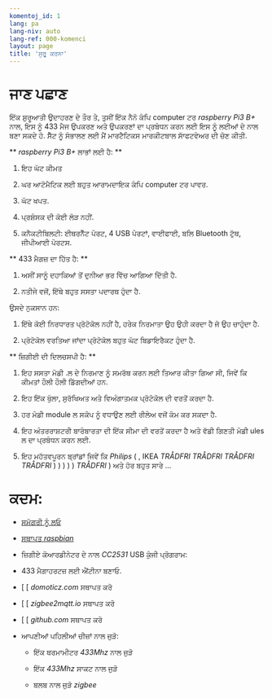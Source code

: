 ```yaml
---
komentoj_id: 1
lang: pa
lang-niv: auto
lang-ref: 000-komenci
layout: page
title: 'ਸੁਰੂ ਕਰਨਾ'
---
```


# ਜਾਣ ਪਛਾਣ
ਇੱਕ ਸ਼ੁਰੂਆਤੀ ਉਦਾਹਰਣ ਦੇ ਤੌਰ ਤੇ, ਤੁਸੀਂ ਇੱਕ ਨੈਨੋ ਕੰਪਿ computer ਟਰ   _raspberry Pi3 B+_ ਨਾਲ, ਇਸ ਨੂੰ 433 ਮੈਜ ਉਪਕਰਣ ਅਤੇ ਉਪਕਰਣਾਂ ਦਾ ਪ੍ਰਬੰਧਨ ਕਰਨ ਲਈ ਇਸ ਨੂੰ ਲਈਆਂ ਦੇ ਨਾਲ ਬਣਾ ਸਕਦੇ ਹੋ. ਸੈੱਟ ਨੂੰ ਸੰਭਾਲਣ ਲਈ ਮੈਂ ਮਾਰਟੈਟਿਕਸ ਮਾਰਕੀਟਬਾਲ ਸਾੱਫਟਵੇਅਰ ਦੀ ਚੋਣ ਕੀਤੀ.  

**    _raspberry Pi3 B+_   ਲਾਭਾਂ ਲਈ ਹੈ:  **  

 1. ਇਹ ਘੱਟ ਕੀਮਤ  


 2. ਘਰ ਆਟੋਮੈਟਿਕ ਲਈ ਬਹੁਤ ਆਰਾਮਦਾਇਕ ਕੰਪਿ computer ਟਰ ਪਾਵਰ.  


 3. ਘੱਟ ਖਪਤ.  


 4. ਪ੍ਰਸ਼ੰਸਕ ਦੀ ਕੋਈ ਲੋੜ ਨਹੀਂ.  


 5. ਕਨੈਕਟੀਬਿਲਟੀ: ਈਥਰਨੈੱਟ ਪੋਰਟ, 4 USB ਪੋਰਟਾਂ, ਵਾਈਫਾਈ, ਬਲਿ Bluetooth ਟੁੱਥ, ਜੀਪੀਆਈ ਪੋਰਟਸ.  




**  433 ਮੈਗਜ਼ ਦਾ ਹਿੱਤ ਹੈ:  **  

 1. ਅਸੀਂ ਸਾਨੂੰ ਦਹਾਕਿਆਂ ਤੋਂ ਦੁਨੀਆ ਭਰ ਵਿੱਚ ਆਗਿਆ ਦਿੱਤੀ ਹੈ.  


 2. ਨਤੀਜੇ ਵਜੋਂ, ਇੱਥੇ ਬਹੁਤ ਸਸਤਾ ਪਦਾਰਥ ਹੁੰਦਾ ਹੈ.  



 
ਉਸਦੇ ਨੁਕਸਾਨ ਹਨ:  

 1. ਇੱਥੇ ਕੋਈ ਨਿਰਧਾਰਤ ਪ੍ਰੋਟੋਕੋਲ ਨਹੀਂ ਹੈ, ਹਰੇਕ ਨਿਰਮਾਤਾ ਉਹ ਉਹੀ ਕਰਦਾ ਹੈ ਜੋ ਉਹ ਚਾਹੁੰਦਾ ਹੈ.  


 2. ਪ੍ਰੋਟੋਕੋਲ ਵਰਤਿਆ ਜਾਂਦਾ ਪ੍ਰੋਟੋਕੋਲ ਬਹੁਤ ਘੱਟ ਬਿਡਾਇਰੈਕਟ ਹੁੰਦਾ ਹੈ.  




**  ਜ਼ਿਗੀਈ ਦੀ ਦਿਲਚਸਪੀ ਹੈ:  **  

 1. ਇਹ ਸਸਤਾ ਮੋਡੀ .ਲ ਦੇ ਨਿਰਮਾਣ ਨੂੰ ਸਮਰੱਥ ਕਰਨ ਲਈ ਤਿਆਰ ਕੀਤਾ ਗਿਆ ਸੀ, ਜਿਵੇਂ ਕਿ ਕੀਮਤਾਂ ਹੌਲੀ ਹੌਲੀ ਡਿੱਗਦੀਆਂ ਹਨ.  


 1. ਇਹ ਇੱਕ ਖੁੱਲਾ, ਸੁਰੱਖਿਅਤ ਅਤੇ ਵਿਅੰਗਾਤਮਕ ਪ੍ਰੋਟੋਕੋਲ ਦੀ ਵਰਤੋਂ ਕਰਦਾ ਹੈ.  


 1. ਹਰ ਮੋਡੀ module ਲ ਸਕੋਪ ਨੂੰ ਵਧਾਉਣ ਲਈ ਰੀਲੇਅ ਵਜੋਂ ਕੰਮ ਕਰ ਸਕਦਾ ਹੈ.  


 1. ਇਹ ਅੰਤਰਰਾਸ਼ਟਰੀ ਬਾਰੰਬਾਰਤਾ ਦੀ ਇੱਕ ਸੀਮਾ ਦੀ ਵਰਤੋਂ ਕਰਦਾ ਹੈ ਅਤੇ ਵੱਡੀ ਗਿਣਤੀ ਮੋਡੀ ules ਲ ਦਾ ਪ੍ਰਬੰਧਨ ਕਰਨ ਲਈ.  


 1. ਇਹ ਮਹੱਤਵਪੂਰਨ ਬ੍ਰਾਂਡਾਂ ਜਿਵੇਂ ਕਿ   _Philips_   ( , IKEA   _TRÅDFRI_    _TRÅDFRI_    _TRÅDFRI_    _TRÅDFRI_  ) ) ) ) )   _TRÅDFRI_ ) ਅਤੇ ਹੋਰ ਬਹੁਤ ਸਾਰੇ ...  




# ਕਦਮ:

* [  ਸਮੱਗਰੀ ਨੂੰ ਲਓ  ](_posts/2020-08-31-aparataro.md)  


* [  ਸਥਾਪਤ   _raspbian_  ](_posts/2020-12-22-instali_raspbian.md)  


*  ਜ਼ਿਗੀਏ ਕੋਆਰਡੀਨੇਟਰ ਦੇ ਨਾਲ   _CC2531_    USB ਕੁੰਜੀ ਪ੍ਰੋਗਰਾਮ:   [    ](https://jmichault.github.io/flash_cc2531-dok/)  

* 433 ਮੈਗਾਹਰਟਜ਼ ਲਈ ਐਂਟੀਨਾ ਬਣਾਓ.  


*   [     [   _domoticz.com_   ਸਥਾਪਤ ਕਰੋ


*   [     [   _zigbee2mqtt.io_   ਸਥਾਪਤ ਕਰੋ


*   [     [   _github.com_   ਸਥਾਪਤ ਕਰੋ


* ਆਪਣੀਆਂ ਪਹਿਲੀਆਂ ਚੀਜ਼ਾਂ ਨਾਲ ਜੁੜੋ:    


  * ਇੱਕ ਥਰਮਾਮੀਟਰ   _433Mhz_   ਨਾਲ ਜੁੜੋ


  * ਇੱਕ   _433Mhz_   ਸਾਕਟ  ਨਾਲ ਜੁੜੋ


  * ਬਲਬ ਨਾਲ ਜੁੜੋ   _zigbee_  



